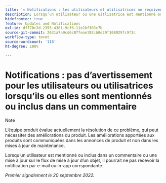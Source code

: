 ```yaml
---
title: '« Notifications : les utilisateurs et utilisatrices ne reçoivent pas de notification par e-mail ou in-app lorsqu’ils ou elles sont mentionnés ou inclus dans un commentaire »'
description: Lorsqu’un utilisateur ou une uitlisatrice est mentionné ou inclus dans un commentaire ou une mise à jour sur le flux de mise à jour d’un objet, il ou elle pourrait ne pas recevoir la notification par e-mail ou in-app correspondante.
hidefromtoc: true
feature: Updates and Notifications
exl-id: dff78c3d-2355-4381-9cf6-11e2bf303c7b
source-git-commit: 2631a7a9cd6c07feae192cb0e29f168929fc9f3c
workflow-type: tm+mt
source-wordcount: '118'
ht-degree: 100%

---
```


# Notifications : pas d’avertissement pour les utilisateurs ou utilisatrices lorsqu’ils ou elles sont mentionnés ou inclus dans un commentaire

>[!NOTE]
>
>L’équipe produit évalue actuellement la résolution de ce problème, qui peut nécessiter des améliorations du produit. Les améliorations apportées aux produits sont communiquées dans les annonces de produit et non dans les mises à jour de maintenance.

Lorsqu’un utilisateur est mentionné ou inclus dans un commentaire ou une mise à jour sur le flux de mise à jour d’un objet, il pourrait ne pas recevoir la notification par e-mail ou in-app corrspondante.

_Premier signalement le 20 septembre 2022._

